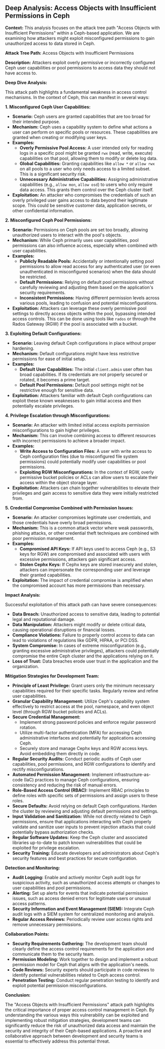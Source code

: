 ## Deep Analysis: Access Objects with Insufficient Permissions in Ceph

**Context:** This analysis focuses on the attack tree path "Access Objects with Insufficient Permissions" within a Ceph-based application. We are examining how attackers might exploit misconfigured permissions to gain unauthorized access to data stored in Ceph.

**Attack Tree Path:** Access Objects with Insufficient Permissions

**Description:** Attackers exploit overly permissive or incorrectly configured Ceph user capabilities or pool permissions to access data they should not have access to.

**Deep Dive Analysis:**

This attack path highlights a fundamental weakness in access control mechanisms. In the context of Ceph, this can manifest in several ways:

**1. Misconfigured Ceph User Capabilities:**

* **Scenario:** Ceph users are granted capabilities that are too broad for their intended purpose.
* **Mechanism:** Ceph uses a capability system to define what actions a user can perform on specific pools or resources. These capabilities are granted when creating or modifying user keys.
* **Examples:**
    * **Overly Permissive Pool Access:** A user intended only for reading logs in a specific pool might be granted `rwx` (read, write, execute) capabilities on that pool, allowing them to modify or delete log data.
    * **Global Capabilities:**  Granting capabilities like `allow *` or `allow rwx` on all pools to a user who only needs access to a limited subset. This is a significant security risk.
    * **Unnecessary Administrative Capabilities:**  Assigning administrative capabilities (e.g., `allow mon`, `allow osd`) to users who only require data access. This grants them control over the Ceph cluster itself.
* **Exploitation:** An attacker who compromises the credentials of such an overly privileged user gains access to data beyond their legitimate scope. This could be sensitive customer data, application secrets, or other confidential information.

**2. Misconfigured Ceph Pool Permissions:**

* **Scenario:** Permissions on Ceph pools are set too broadly, allowing unauthorized users to interact with the pool's objects.
* **Mechanism:** While Ceph primarily uses user capabilities, pool permissions can also influence access, especially when combined with user capabilities.
* **Examples:**
    * **Publicly Readable Pools:**  Accidentally or intentionally setting pool permissions to allow read access for any authenticated user (or even unauthenticated in misconfigured scenarios) when the data should be restricted.
    * **Default Permissions:** Relying on default pool permissions without carefully reviewing and adjusting them based on the application's security requirements.
    * **Inconsistent Permissions:**  Having different permission levels across various pools, leading to confusion and potential misconfigurations.
* **Exploitation:** Attackers can leverage these overly permissive pool settings to directly access objects within the pool, bypassing intended access controls. This can be done using tools like `rados` or through the Rados Gateway (RGW) if the pool is associated with a bucket.

**3. Exploiting Default Configurations:**

* **Scenario:**  Leaving default Ceph configurations in place without proper hardening.
* **Mechanism:**  Default configurations might have less restrictive permissions for ease of initial setup.
* **Examples:**
    * **Default User Capabilities:**  The initial `client.admin` user often has broad capabilities. If its credentials are not properly secured or rotated, it becomes a prime target.
    * **Default Pool Permissions:**  Default pool settings might not be restrictive enough for sensitive data.
* **Exploitation:** Attackers familiar with default Ceph configurations can exploit these known weaknesses to gain initial access and then potentially escalate privileges.

**4. Privilege Escalation through Misconfigurations:**

* **Scenario:** An attacker with limited initial access exploits permission misconfigurations to gain higher privileges.
* **Mechanism:** This can involve combining access to different resources with incorrect permissions to achieve a broader impact.
* **Examples:**
    * **Write Access to Configuration Files:** A user with write access to Ceph configuration files (due to misconfigured file system permissions) could potentially modify user capabilities or pool permissions.
    * **Exploiting RGW Misconfigurations:**  In the context of RGW, overly permissive bucket policies or ACLs can allow users to escalate their access within the object storage layer.
* **Exploitation:** Attackers can chain together vulnerabilities to elevate their privileges and gain access to sensitive data they were initially restricted from.

**5. Credential Compromise Combined with Permission Issues:**

* **Scenario:** An attacker compromises legitimate user credentials, and those credentials have overly broad permissions.
* **Mechanism:** This is a common attack vector where weak passwords, phishing attacks, or other credential theft techniques are combined with poor permission management.
* **Examples:**
    * **Compromised API Keys:**  If API keys used to access Ceph (e.g., S3 keys for RGW) are compromised and associated with users with excessive permissions, attackers gain significant access.
    * **Stolen Cephx Keys:**  If Cephx keys are stored insecurely and stolen, attackers can impersonate the corresponding user and leverage their granted capabilities.
* **Exploitation:** The impact of credential compromise is amplified when the compromised account has more permissions than necessary.

**Impact Analysis:**

Successful exploitation of this attack path can have severe consequences:

* **Data Breach:** Unauthorized access to sensitive data, leading to potential legal and reputational damage.
* **Data Manipulation:**  Attackers might modify or delete critical data, causing operational disruptions or financial losses.
* **Compliance Violations:**  Failure to properly control access to data can lead to violations of regulations like GDPR, HIPAA, or PCI DSS.
* **System Compromise:**  In cases of extreme misconfiguration (e.g., granting excessive administrative privileges), attackers could potentially compromise the entire Ceph cluster and the applications relying on it.
* **Loss of Trust:**  Data breaches erode user trust in the application and the organization.

**Mitigation Strategies for Development Team:**

* **Principle of Least Privilege:**  Grant users only the minimum necessary capabilities required for their specific tasks. Regularly review and refine user capabilities.
* **Granular Capability Management:**  Utilize Ceph's capability system effectively to restrict access at the pool, namespace, and even object level (through RGW bucket policies and ACLs).
* **Secure Credential Management:**
    * Implement strong password policies and enforce regular password rotation.
    * Utilize multi-factor authentication (MFA) for accessing Ceph administrative interfaces and potentially for applications accessing Ceph.
    * Securely store and manage Cephx keys and RGW access keys. Avoid embedding them directly in code.
* **Regular Security Audits:** Conduct periodic audits of Ceph user capabilities, pool permissions, and RGW configurations to identify and rectify misconfigurations.
* **Automated Permission Management:**  Implement infrastructure-as-code (IaC) practices to manage Ceph configurations, ensuring consistency and reducing the risk of manual errors.
* **Role-Based Access Control (RBAC):**  Implement RBAC principles to define roles with specific sets of permissions and assign users to these roles.
* **Secure Defaults:**  Avoid relying on default Ceph configurations. Harden the cluster by reviewing and adjusting default permissions and settings.
* **Input Validation and Sanitization:**  While not directly related to Ceph permissions, ensure that applications interacting with Ceph properly validate and sanitize user inputs to prevent injection attacks that could potentially bypass authorization checks.
* **Regular Software Updates:** Keep the Ceph cluster and associated libraries up-to-date to patch known vulnerabilities that could be exploited for privilege escalation.
* **Security Training:**  Educate developers and administrators about Ceph's security features and best practices for secure configuration.

**Detection and Monitoring:**

* **Audit Logging:** Enable and actively monitor Ceph audit logs for suspicious activity, such as unauthorized access attempts or changes to user capabilities and pool permissions.
* **Alerting:**  Set up alerts for events that indicate potential permission issues, such as access denied errors for legitimate users or unusual access patterns.
* **Security Information and Event Management (SIEM):** Integrate Ceph audit logs with a SIEM system for centralized monitoring and analysis.
* **Regular Access Reviews:** Periodically review user access rights and remove unnecessary permissions.

**Collaboration Points:**

* **Security Requirements Gathering:**  The development team should clearly define the access control requirements for the application and communicate them to the security team.
* **Permission Modeling:**  Work together to design and implement a robust permission model for Ceph that aligns with the application's needs.
* **Code Reviews:**  Security experts should participate in code reviews to identify potential vulnerabilities related to Ceph access control.
* **Penetration Testing:**  Conduct regular penetration testing to identify and exploit potential permission misconfigurations.

**Conclusion:**

The "Access Objects with Insufficient Permissions" attack path highlights the critical importance of proper access control management in Ceph. By understanding the various ways this vulnerability can be exploited and implementing robust mitigation strategies, development teams can significantly reduce the risk of unauthorized data access and maintain the security and integrity of their Ceph-based applications. A proactive and collaborative approach between development and security teams is essential to effectively address this potential threat.
